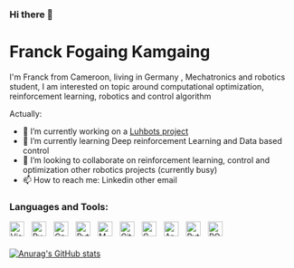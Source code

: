 ### Hi there 👋

<!--
**FFOGAING/FFOGAING** is a ✨ _special_ ✨ repository because its `README.md` (this file) appears on your GitHub profile.

Here are some ideas to get you started:

- 🔭 I’m currently working on ...
- 🌱 I’m currently learning ...
- 👯 I’m looking to collaborate on ...
- 🤔 I’m looking for help with ...
- 💬 Ask me about ...
- 📫 How to reach me: ...
- 😄 Pronouns: ...
- ⚡ Fun fact: ...
-->
# Franck Fogaing Kamgaing
I'm Franck from Cameroon, living in Germany , Mechatronics and robotics student, I am interested on topic around computational optimization, reinforcement learning, robotics and control algorithm 

Actually:

- 🔭 I’m currently working on a [Luhbots project](https://luhbots-hannover.de/en/home/)
- 🌱 I’m currently learning Deep reinforcement Learning and Data based control
- 👯 I’m looking to collaborate on reinforcement learning, control and optimization other robotics projects (currently busy)
- 📫 How to reach me: Linkedin other email


### Languages and Tools:

<a href="https://code.visualstudio.com/" target="_blank"><img align="left" alt="Visual Studio Code" width="26px" src="https://cdn.jsdelivr.net/gh/devicons/devicon/icons/vscode/vscode-original.svg" style="padding-right:10px;" /></a>
<a href="https://www.jetbrains.com/de-de/pycharm/" target="_blank"><img align="left" alt="Pycharm" width="26px" src="https://cdn.jsdelivr.net/gh/devicons/devicon/icons/pycharm/pycharm-original.svg" style="padding-right:10px;" /></a>
<a href="https://de.wikipedia.org/wiki/C%2B%2B" target="_blank"><img align="left" alt="Cpp" width="26px" src="https://github.com/isocpp/logos/blob/master/cpp_logo.png" style="padding-right:10px;" /></a>
<a href="https://www.python.org/" target="_blank"><img align="left" alt="Python" width="26px" src="https://cdn.jsdelivr.net/gh/devicons/devicon/icons/python/python-original.svg" style="padding-right:10px;" /></a>
<a href="https://de.mathworks.com/products/matlab.html" target="_blank"><img align="left" alt="MATLAB" width="26px" src="https://cdn.jsdelivr.net/gh/devicons/devicon/icons/matlab/matlab-original.svg" style="padding-right:10px;" /></a>
<a href="https://git-scm.com/" target="_blank"><img align="left" alt="Git" width="26px"  src="https://cdn.jsdelivr.net/gh/devicons/devicon/icons/git/git-original.svg" style="padding-right:10px;" /></a>
<a href="https://cmake.org/" target="_blank"><img align="left" alt="CMake" width="26px" src="https://cdn.jsdelivr.net/gh/devicons/devicon/icons/cmake/cmake-original.svg" style="padding-right:10px;" />
<a href="https://www.arduino.cc/" target="_blank"><img align="left" alt="Arduino" width="26px" src="https://cdn.jsdelivr.net/gh/devicons/devicon/icons/arduino/arduino-original-wordmark.svg" style="padding-right:10px;" /></a>
<a href="https://pytorch.org/" target="_blank"><img align="left" alt="Pytorch" width="26px" src="https://cdn.jsdelivr.net/gh/devicons/devicon/icons/pytorch/pytorch-original.svg" style="padding-right:10px;" /></a>
<a href="https://www.ros.org/" target="_blank"><img align="left" alt="ROS" width="26px" src="https://commons.wikimedia.org/wiki/File:Ros_logo.svg" style="padding-right:10px;" /></a>
<br>
<br>

[![Anurag's GitHub stats](https://github-readme-stats.vercel.app/api?username=FFOGAING&show_icons=true&hide_border=false&title_color=3B1F94f&icon_color=FFE500&bg_color=09131B&text_color=ffffff&border_color=0c1a25)](https://github.com/anuraghazra/github-readme-stats)
